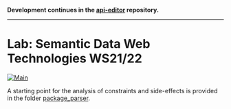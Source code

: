 **Development continues in the [api-editor](https://github.com/lars-reimann/api-editor) repository.**

---------------

# Lab: Semantic Data Web Technologies WS21/22

[![Main](https://github.com/lars-reimann/sem21/actions/workflows/main.yml/badge.svg)](https://github.com/lars-reimann/sem21/actions/workflows/main.yml)

A starting point for the analysis of constraints and side-effects is provided in the folder [package_parser](./package_parser).
